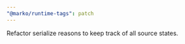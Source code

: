 ```yaml
---
"@marko/runtime-tags": patch
---
```


Refactor serialize reasons to keep track of all source states.
